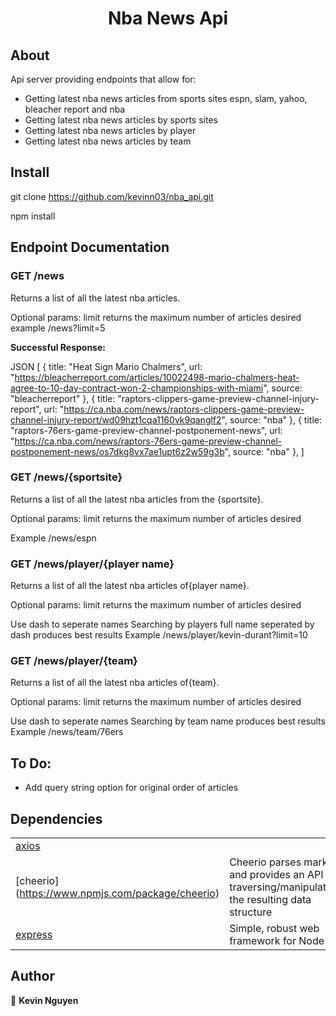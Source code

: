 <h1 align="center">Nba News Api</h1>

## About

Api server providing endpoints that allow for:

- Getting latest nba news articles from sports sites espn, slam, yahoo, bleacher report and nba
- Getting latest nba news articles by sports sites
- Getting latest nba news articles by player
- Getting latest nba news articles by team


## Install




git clone https://github.com/kevinn03/nba_api.git

npm install


## Endpoint Documentation


### GET /news

Returns a list of all the latest nba articles.


Optional params:
limit     returns the maximum number of articles desired
example   /news?limit=5

**Successful Response:**

JSON
[
{
title: "Heat Sign Mario Chalmers",
url: "https://bleacherreport.com/articles/10022498-mario-chalmers-heat-agree-to-10-day-contract-won-2-championships-with-miami",
source: "bleacherreport"
},
{
title: "raptors-clippers-game-preview-channel-injury-report",
url: "https://ca.nba.com/news/raptors-clippers-game-preview-channel-injury-report/wd09hzt1cqa1160vk9qanglf2",
source: "nba"
},
{
title: "raptors-76ers-game-preview-channel-postponement-news",
url: "https://ca.nba.com/news/raptors-76ers-game-preview-channel-postponement-news/os7dkg8vx7ae1upt6z2w59g3b",
source: "nba"
},
]

### GET /news/{sportsite}

Returns a list of all the latest nba articles from the {sportsite}.

Optional params:
limit     returns the maximum number of articles desired

Example  /news/espn 

### GET /news/player/{player name}

Returns a list of all the latest nba articles of{player name}.


Optional params:
limit     returns the maximum number of articles desired

Use dash to seperate names
Searching by players full name seperated by dash produces best results
Example /news/player/kevin-durant?limit=10
        
        

### GET /news/player/{team}

Returns a list of all the latest nba articles of{team}.


Optional params:
limit     returns the maximum number of articles desired

Use dash to seperate names
Searching by team name produces best results
Example /news/team/76ers

## To Do:

- Add query string option for original order of articles

## Dependencies

|                                                                      |                                                                                                                              |
| -------------------------------------------------------------------- | ---------------------------------------------------------------------------------------------------------------------------- |
| [axios](https://www.npmjs.com/package/axios)
| [cheerio] (https://www.npmjs.com/package/cheerio)                    |Cheerio parses markup and provides an API for                                                                          traversing/manipulating the resulting data structure                        
| [express](https://www.npmjs.com/package/express)                     | Simple, robust web framework for Node            | [nodemon](https://www.npmjs.com/package/nodemon)                     | Performs hot reloading of the application                                                                                    

## Author

👤 **Kevin Nguyen**

